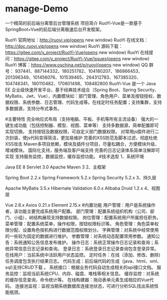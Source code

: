 # manage-Demo
一个精简的前后端分离管后台管理系统
项目简介
RuoYi-Vue是一款基于SpringBoot+Vue的前后端分离极速后台开发框架。

RuoYi 官网地址：http://ruoyi.vip(opens new window)
RuoYi 在线文档：http://doc.ruoyi.vip(opens new window)
RuoYi 源码下载：https://gitee.com/y_project/RuoYi-Vue(opens new window)
RuoYi 在线提问：https://gitee.com/y_project/RuoYi-Vue/issues(opens new window)
RuoYi 博客：https://www.oschina.net/p/ruoyi(opens new window)
QQ 群号： 937441、887144332、180251782、104180207、186866453、201396349、101456076、101539465、264312783、167385320、104748341、160110482、170801498、108482800
RuoYi-Vue 是一个 Java EE 企业级快速开发平台，基于经典技术组合（Spring Boot、Spring Security、MyBatis、Jwt、Vue），内置模块如：部门管理、角色用户、菜单及按钮授权、数据权限、系统参数、日志管理、代码生成等。在线定时任务配置；支持集群，支持多数据源，支持分布式事务。

#主要特性
完全响应式布局（支持电脑、平板、手机等所有主流设备）
强大的一键生成功能（包括控制器、模型、视图、菜单等）
支持多数据源，简单配置即可实现切换。
支持按钮及数据权限，可自定义部门数据权限。
对常用js插件进行二次封装，使js代码变得简洁，更加易维护
完善的XSS防范及脚本过滤，彻底杜绝XSS攻击
Maven多项目依赖，模块及插件分项目，尽量松耦合，方便模块升级、增减模块。
国际化支持，服务端及客户端支持
完善的日志记录体系简单注解即可实现
支持服务监控，数据监控，缓存监控功能。
#技术选型
1、系统环境

Java EE 8
Servlet 3.0
Apache Maven 3
2、主框架

Spring Boot 2.2.x
Spring Framework 5.2.x
Spring Security 5.2.x
3、持久层

Apache MyBatis 3.5.x
Hibernate Validation 6.0.x
Alibaba Druid 1.2.x
4、视图层

Vue 2.6.x
Axios 0.21.x
Element 2.15.x
#内置功能
用户管理：用户是系统操作者，该功能主要完成系统用户配置。
部门管理：配置系统组织机构（公司、部门、小组），树结构展现支持数据权限。
岗位管理：配置系统用户所属担任职务。
菜单管理：配置系统菜单，操作权限，按钮权限标识等。
角色管理：角色菜单权限分配、设置角色按机构进行数据范围权限划分。
字典管理：对系统中经常使用的一些较为固定的数据进行维护。
参数管理：对系统动态配置常用参数。
通知公告：系统通知公告信息发布维护。
操作日志：系统正常操作日志记录和查询；系统异常信息日志记录和查询。
登录日志：系统登录日志记录查询包含登录异常。
在线用户：当前系统中活跃用户状态监控。
定时任务：在线（添加、修改、删除)任务调度包含执行结果日志。
代码生成：前后端代码的生成（java、html、xml、sql)支持CRUD下载 。
系统接口：根据业务代码自动生成相关的api接口文档。
服务监控：监视当前系统CPU、内存、磁盘、堆栈等相关信息。
缓存监控：对系统的缓存信息查询，命令统计等。
在线构建器：拖动表单元素生成相应的Vue代码。
连接池监视：监视当期系统数据库连接池状态，可进行分析SQL找出系统性能瓶颈。
